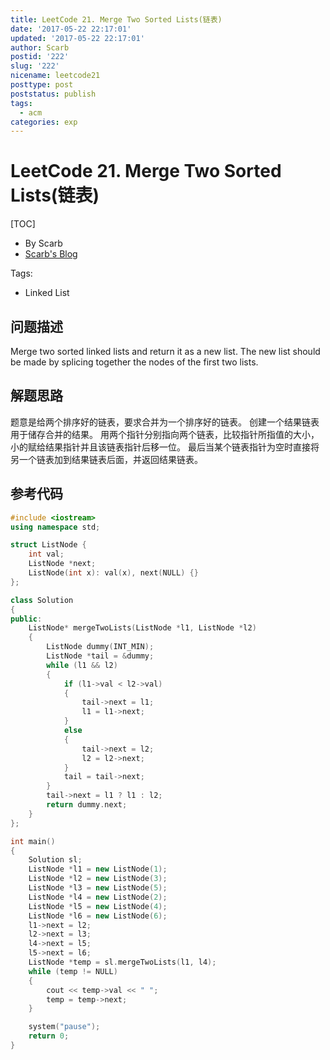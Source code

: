 ```yaml
---
title: LeetCode 21. Merge Two Sorted Lists(链表)
date: '2017-05-22 22:17:01'
updated: '2017-05-22 22:17:01'
author: Scarb
postid: '222'
slug: '222'
nicename: leetcode21
posttype: post
poststatus: publish
tags:
  - acm
categories: exp
---
```


# LeetCode 21. Merge Two Sorted Lists(链表)
[TOC]

- By Scarb
- [Scarb's Blog](http://47.106.131.90/blog)


Tags:

- Linked List 


## 问题描述

Merge two sorted linked lists and return it as a new list. The new list should be made by splicing together the nodes of the first two lists.


## 解题思路
题意是给两个排序好的链表，要求合并为一个排序好的链表。
创建一个结果链表用于储存合并的结果。
用两个指针分别指向两个链表，比较指针所指值的大小，小的赋给结果指针并且该链表指针后移一位。
最后当某个链表指针为空时直接将另一个链表加到结果链表后面，并返回结果链表。

## 参考代码
```C++
#include <iostream>
using namespace std;

struct ListNode {
	int val;
	ListNode *next;
	ListNode(int x): val(x), next(NULL) {}
};

class Solution
{
public:
	ListNode* mergeTwoLists(ListNode *l1, ListNode *l2)
	{
		ListNode dummy(INT_MIN);
		ListNode *tail = &dummy;
		while (l1 && l2)
		{
			if (l1->val < l2->val)
			{
				tail->next = l1;
				l1 = l1->next;
			}
			else
			{
				tail->next = l2;
				l2 = l2->next;
			}
			tail = tail->next;
		}
		tail->next = l1 ? l1 : l2;
		return dummy.next;
	}
};

int main()
{
	Solution sl;
	ListNode *l1 = new ListNode(1);
	ListNode *l2 = new ListNode(3);
	ListNode *l3 = new ListNode(5);
	ListNode *l4 = new ListNode(2);
	ListNode *l5 = new ListNode(4);
	ListNode *l6 = new ListNode(6);
	l1->next = l2;
	l2->next = l3;
	l4->next = l5;
	l5->next = l6;
	ListNode *temp = sl.mergeTwoLists(l1, l4);
	while (temp != NULL)
	{
		cout << temp->val << " ";
		temp = temp->next;
	}

	system("pause");
	return 0;
}
```